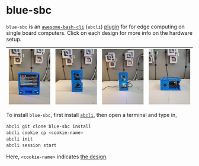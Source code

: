 # blue-sbc

`blue-sbc` is an [`awesome-bash-cli`](https://github.com/kamangir/awesome-bash-cli) (`abcli`) [plugin](https://github.com/kamangir/blue-plugin) for for edge computing on single board computers. Click on each design for more info on the hardware setup.

| [![image](https://github.com/kamangir/blue-bracket/raw/main/images/blue3-1.jpg)](https://github.com/kamangir/blue-bracket/blob/main/designs/blue3.md) | [![image](https://github.com/kamangir/blue-bracket/raw/main/images/chenar-grove-1.jpg)](https://github.com/kamangir/blue-bracket/blob/main/designs/chenar-grove.md) | [![image](https://github.com/kamangir/blue-bracket/raw/main/images/cube-1.jpg)](https://github.com/kamangir/blue-bracket/blob/main/designs/cube.md) | [![image](https://github.com/kamangir/blue-bracket/raw/main/images/eye_nano-1.jpg)](https://github.com/kamangir/blue-bracket/blob/main/designs/eye_nano.md) | 
|---|---|---|---|

To install `blue-sbc`, first install [`abcli`](https://github.com/kamangir/awesome-bash-cli), then open a terminal and type in,

```bash
abcli git clone blue-sbc install
abcli cookie cp <cookie-name>
abcli init
abcli session start
```

Here, `<cookie-name>` indicates [the design](https://github.com/kamangir/blue-bracket).